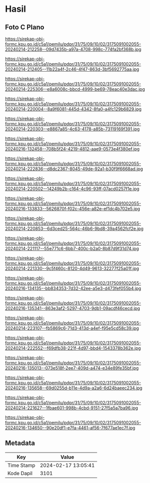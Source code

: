 # Hasil

## Foto C Plano

https://sirekap-obj-formc.kpu.go.id/c5a1/pemilu/pdpr/31/75/09/10/02/3175091002055-20240214-212258--09d7435b-a97a-4708-998c-774fa2bf368b.jpg

https://sirekap-obj-formc.kpu.go.id/c5a1/pemilu/pdpr/31/75/09/10/02/3175091002055-20240214-212405--11b22a4f-2c46-4f47-863d-3bf5692775aa.jpg

https://sirekap-obj-formc.kpu.go.id/c5a1/pemilu/pdpr/31/75/09/10/02/3175091002055-20240214-225306--e8a6008c-bbcd-4999-be69-78eac40e3dac.jpg

https://sirekap-obj-formc.kpu.go.id/c5a1/pemilu/pdpr/31/75/09/10/02/3175091002055-20240214-220004--8a9f6081-445d-4342-8fa0-a4fc129b6829.jpg

https://sirekap-obj-formc.kpu.go.id/c5a1/pemilu/pdpr/31/75/09/10/02/3175091002055-20240214-220303--e8867a85-4c63-4178-a85b-73119169f391.jpg

https://sirekap-obj-formc.kpu.go.id/c5a1/pemilu/pdpr/31/75/09/10/02/3175091002055-20240216-132458--708b5f24-4219-4812-aae9-0573e4f380ef.jpg

https://sirekap-obj-formc.kpu.go.id/c5a1/pemilu/pdpr/31/75/09/10/02/3175091002055-20240214-222836--d8dc2367-8045-49de-92a1-b30f9f6668ad.jpg

https://sirekap-obj-formc.kpu.go.id/c5a1/pemilu/pdpr/31/75/09/10/02/3175091002055-20240214-220502--14249b2b-c164-4c96-93ff-07acd0257f1e.jpg

https://sirekap-obj-formc.kpu.go.id/c5a1/pemilu/pdpr/31/75/09/10/02/3175091002055-20240216-133833--5626870f-f02c-456e-a82e-ef1dc4b702e5.jpg

https://sirekap-obj-formc.kpu.go.id/c5a1/pemilu/pdpr/31/75/09/10/02/3175091002055-20240214-220853--6d3ced25-564c-46b6-9bd8-39a4562fcf2e.jpg

https://sirekap-obj-formc.kpu.go.id/c5a1/pemilu/pdpr/31/75/09/10/02/3175091002055-20240214-221117--55e771c6-6bb7-400c-b2a0-8b87d9f31d74.jpg

https://sirekap-obj-formc.kpu.go.id/c5a1/pemilu/pdpr/31/75/09/10/02/3175091002055-20240214-221330--9c5f460c-8120-4d49-9613-32277f25a01f.jpg

https://sirekap-obj-formc.kpu.go.id/c5a1/pemilu/pdpr/31/75/09/10/02/3175091002055-20240216-134135--bb834353-7d32-42ee-a5e3-d473fef055b4.jpg

https://sirekap-obj-formc.kpu.go.id/c5a1/pemilu/pdpr/31/75/09/10/02/3175091002055-20240216-135341--863e3af2-5297-4703-9db1-09acdf46cecd.jpg

https://sirekap-obj-formc.kpu.go.id/c5a1/pemilu/pdpr/31/75/09/10/02/3175091002055-20240214-223107--fb5869c6-71d3-413d-a4ef-f95e5cd58c39.jpg

https://sirekap-obj-formc.kpu.go.id/c5a1/pemilu/pdpr/31/75/09/10/02/3175091002055-20240214-222552--f69dfb38-221f-4d97-bbd4-1543378b362e.jpg

https://sirekap-obj-formc.kpu.go.id/c5a1/pemilu/pdpr/31/75/09/10/02/3175091002055-20240216-135013--073e518f-2ee7-409d-a474-e34e89fe35bf.jpg

https://sirekap-obj-formc.kpu.go.id/c5a1/pemilu/pdpr/31/75/09/10/02/3175091002055-20240216-135658--69d0255d-b11e-4d9a-a2a6-6d24baeec234.jpg

https://sirekap-obj-formc.kpu.go.id/c5a1/pemilu/pdpr/31/75/09/10/02/3175091002055-20240214-221627--1fbae601-998b-4cbd-9151-27f5a5a7ba96.jpg

https://sirekap-obj-formc.kpu.go.id/c5a1/pemilu/pdpr/31/75/09/10/02/3175091002055-20240216-134650--90e20df1-e7fa-4461-af56-7f677ae1ec7f.jpg


## Metadata

| Key        | Value               |
| ---------- | ------------------- |
| Time Stamp | 2024-02-17 13:05:41 |
| Kode Dapil | 3101                |



